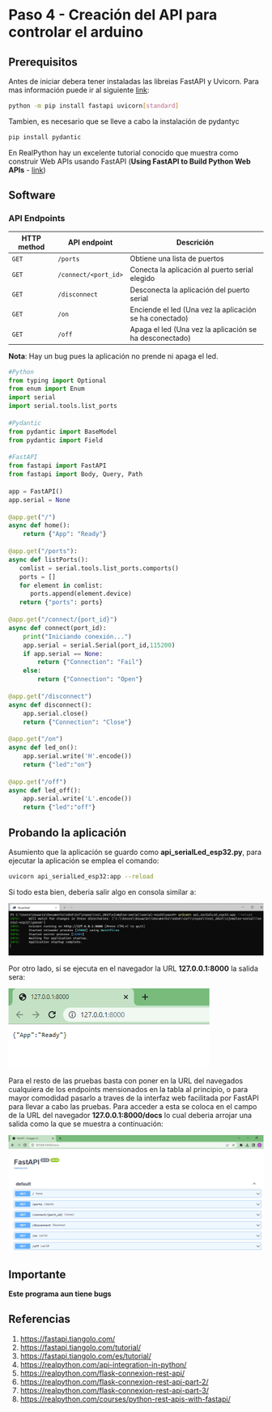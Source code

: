 # Paso 4 - Creación del API para controlar el arduino

## Prerequisitos

Antes de iniciar debera tener instaladas las libreias FastAPI y Uvicorn. Para mas información puede ir al siguiente [link](https://fastapi.tiangolo.com/tutorial/):

```bash
python -m pip install fastapi uvicorn[standard]
```

Tambien, es necesario que se lleve a cabo la instalación de pydantyc

```bash
pip install pydantic
```

En RealPython hay un excelente tutorial conocido que muestra como construir Web APIs usando FastAPI (**Using FastAPI to Build Python Web APIs** - [link](https://realpython.com/fastapi-python-web-apis/))

## Software


### API Endpoints

|HTTP method | API endpoint |Descrición|
|---|---|---|
|```GET``` | ```/ports``` |	Obtiene una lista de puertos |
|```GET``` | ```/connect/<port_id>``` |	Conecta la aplicación al puerto serial elegido |
|```GET``` | ```/disconnect``` | Desconecta la aplicación del puerto serial |
|```GET``` | ```/on``` | Enciende el led (Una vez la aplicación se ha conectado) |
|```GET``` | ```/off``` | Apaga el led (Una vez la aplicación se ha desconectado) |

**Nota**: Hay un bug pues la aplicación no prende ni apaga el led.

```python
#Python
from typing import Optional
from enum import Enum
import serial
import serial.tools.list_ports

#Pydantic
from pydantic import BaseModel
from pydantic import Field

#FastAPI
from fastapi import FastAPI
from fastapi import Body, Query, Path

app = FastAPI()
app.serial = None

@app.get("/")
async def home():
    return {"App": "Ready"}

@app.get("/ports"):
async def listPorts():
   comlist = serial.tools.list_ports.comports()
   ports = []
   for element in comlist:
      ports.append(element.device)
   return {"ports": ports}

@app.get("/connect/{port_id}")
async def connect(port_id): 
    print("Iniciando conexión...")
    app.serial = serial.Serial(port_id,115200)
    if app.serial == None:
        return {"Connection": "Fail"}
    else:
        return {"Connection": "Open"}

@app.get("/disconnect")
async def disconnect():
    app.serial.close()
    return {"Connection": "Close"}

@app.get("/on")
async def led_on():
    app.serial.write('H'.encode())
    return {"led":"on"}

@app.get("/off")
async def led_off():
    app.serial.write('L'.encode())
    return {"led":"off"}
```

## Probando la aplicación

Asumiento que la aplicación se guardo como **api_serialLed_esp32.py**, para ejecutar la aplicación se emplea el comando:

```bash
uvicorn api_serialLed_esp32:app --reload
```

Si todo esta bien, deberia salir algo en consola similar a:

![api_consola](run_apiApp.png)

Por otro lado, si se ejecuta en el navegador la URL **127.0.0.1:8000** la salida sera:

![api_browser](app_ready.png)

Para el resto de las pruebas basta con poner en la URL del navegados cualquiera de los endpoints mensionados en la tabla al principio, o para mayor comodidad pasarlo a traves de la interfaz web facilitada por FastAPI para llevar a cabo las pruebas. Para acceder a esta se coloca en el campo de la URL del navegador **127.0.0.1:8000/docs** lo cual deberia arrojar una salida como la que se muestra a continuación:

![api_browser_docs](run_apiApp_docs.png)

## Importante

**Este programa aun tiene bugs**

## Referencias

1. https://fastapi.tiangolo.com/
2. https://fastapi.tiangolo.com/tutorial/
3. https://fastapi.tiangolo.com/es/tutorial/
4. https://realpython.com/api-integration-in-python/
5. https://realpython.com/flask-connexion-rest-api/
6. https://realpython.com/flask-connexion-rest-api-part-2/
7. https://realpython.com/flask-connexion-rest-api-part-3/
8. https://realpython.com/courses/python-rest-apis-with-fastapi/